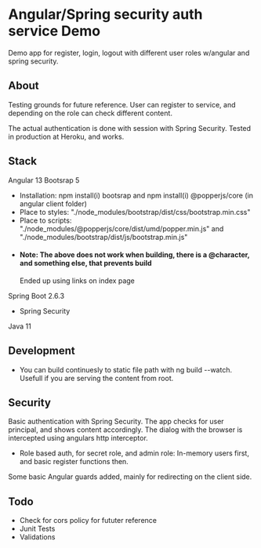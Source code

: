 # Angular/Spring security auth service Demo
Demo app for register, login, logout with different user roles w/angular and spring security.

## About

Testing grounds for future reference. User can register to service, and depending on the role can check different content. 

The actual authentication is done with session with Spring Security. Tested in production at Heroku, and works. 

## Stack
Angular 13
Bootsrap 5
- Installation: npm install(i) bootsrap and npm install(i) @popperjs/core (in angular client folder)
- Place to styles: "./node_modules/bootstrap/dist/css/bootstrap.min.css"
- Place to scripts: "./node_modules/@popperjs/core/dist/umd/popper.min.js" and "./node_modules/bootstrap/dist/js/bootstrap.min.js"
- #### Note: The above does not work when building, there is a @character, and something else, that prevents build
    Ended up using links on index page
    
Spring Boot 2.6.3
 - Spring Security

Java 11

## Development
- You can build continuesly to static file path with ng build --watch. Usefull if you are serving the content from root.

## Security
Basic authentication with Spring Security. The app checks for user principal, and shows content accordingly. The dialog with the browser is intercepted using angulars http interceptor.
- Role based auth, for secret role, and admin role: In-memory users first, and basic register functions then.

Some basic Angular guards added, mainly for redirecting on the client side.

## Todo

- Check for cors policy for fututer reference
- Junit Tests
- Validations

